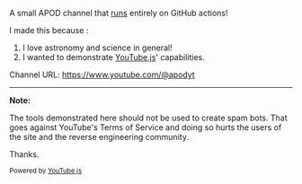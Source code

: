 A small APOD channel that [runs](https://github.com/LuanRT/ApodYT/actions) entirely on GitHub actions! 

I made this because :

1. I love astronomy and science in general!
2. I wanted to demonstrate [YouTube.js](https://github.com/LuanRT/YouTube.js)' capabilities.

Channel URL:
https://www.youtube.com/@apodyt

---

**Note:**

The tools demonstrated here should not be used to create spam bots. That goes against YouTube's Terms of Service and doing so hurts the users of the site and the reverse engineering community.

Thanks.

<sup>Powered by [YouTube.js](https://github.com/LuanRT/YouTube.js)</sup>

